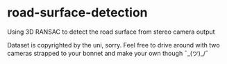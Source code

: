 # road-surface-detection
Using 3D RANSAC to detect the road surface from stereo camera output

Dataset is copyrighted by the uni, sorry.
Feel free to drive around with two cameras strapped to your bonnet and make your own though ¯\_(ツ)_/¯ 
